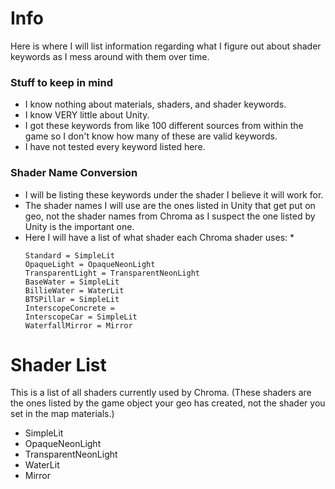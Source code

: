 # Info
Here is where I will list information regarding what I figure out about shader keywords as I mess around with them over time. 

### Stuff to keep in mind
- I know nothing about materials, shaders, and shader keywords.
- I know VERY little about Unity.
- I got these keywords from like 100 different sources from within the game so I don't know how many of these are valid keywords.
- I have not tested every keyword listed here.

### Shader Name Conversion
- I will be listing these keywords under the shader I believe it will work for.
- The shader names I will use are the ones listed in Unity that get put on geo, not the shader names from Chroma as I suspect the one listed by Unity is the important one.
- Here I will have a list of what shader each Chroma shader uses:
  *
  ```
  Standard = SimpleLit
  OpaqueLight = OpaqueNeonLight
  TransparentLight = TransparentNeonLight
  BaseWater = SimpleLit
  BillieWater = WaterLit
  BTSPillar = SimpleLit
  InterscopeConcrete =
  InterscopeCar = SimpleLit
  WaterfallMirror = Mirror
  ```

# Shader List 
This is a list of all shaders currently used by Chroma. (These shaders are the ones listed by the game object your geo has created, not the shader you set in the map materials.)
- SimpleLit
- OpaqueNeonLight
- TransparentNeonLight
- WaterLit
- Mirror
